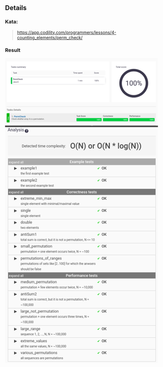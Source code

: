 ## Details

### Kata: </br>
> https://app.codility.com/programmers/lessons/4-counting_elements/perm_check/

### Result
![result1](/PermCheck/result1.png)
![result2](/PermCheck/result2.png)
